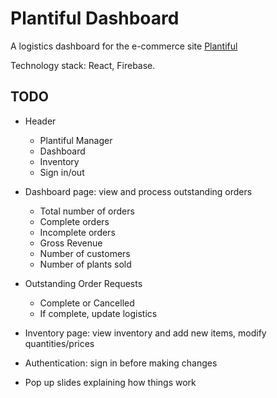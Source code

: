 # Plantiful Dashboard

A logistics dashboard for the e-commerce site [Plantiful](https://plantifully.herokuapp.com/)

Technology stack: React, Firebase.

## TODO

- Header
  - Plantiful Manager
  - Dashboard
  - Inventory
  - Sign in/out
  
- Dashboard page: view and process outstanding orders
  - Total number of orders
  - Complete orders
  - Incomplete orders
  - Gross Revenue
  - Number of customers
  - Number of plants sold
  
- Outstanding Order Requests
  - Complete or Cancelled
  - If complete, update logistics
  
- Inventory page: view inventory and add new items, modify quantities/prices
  
- Authentication: sign in before making changes
- Pop up slides explaining how things work